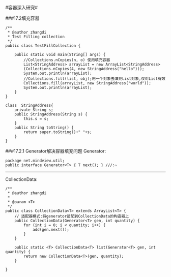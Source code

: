 #容器深入研究#

###17.2填充容器
    
    /**
     * @author zhangdi
     * Test Filling collection
     */
    public class TestFillCollection {
    	
    	public static void main(String[] args) {
    		//Collections.nCopies(n, o) 使用填充容器
    		List<StringAddress> arrayList = new ArrayList<StringAddress>
    		(Collections.nCopies(4, new StringAddress("hello")));
    		System.out.println(arrayList);
    		//Collections.fill(list, obj);用一个对象去填充List对象,仅对List有效
    		Collections.fill(arrayList, new StringAddress("world"));
    		System.out.println(arrayList);
    	}
    }
    
    class  StringAddress{
    	private String s;
    	public StringAddress(String s) {
    		this.s = s;
    	}
    	public String toString() {
    		return super.toString()+" "+s;
    	}
    }
    
###17.2.1 Generator解决容器填充问题
Generator:
    
    package net.mindview.util;
    public interface Generator<T> { T next(); } ///:~
    
***
CollectionData:

    /**
     * @author zhangdi
     *
     * @param <T>
     */
    public class CollectionData<T> extends ArrayList<T> {
    	// 适配器模式:将generator适配到CollectionData的构造器上
    	public CollectionData(Generator<T> gen, int quantity) {
    		for (int i = 0; i < quantity; i++) {
    			add(gen.next());
    		}
    	}
    
    	public static <T> CollectionData<T> list(Generator<T> gen, int quantity) {
    		return new CollectionData<T>(gen, quantity);
    	}
    
    }